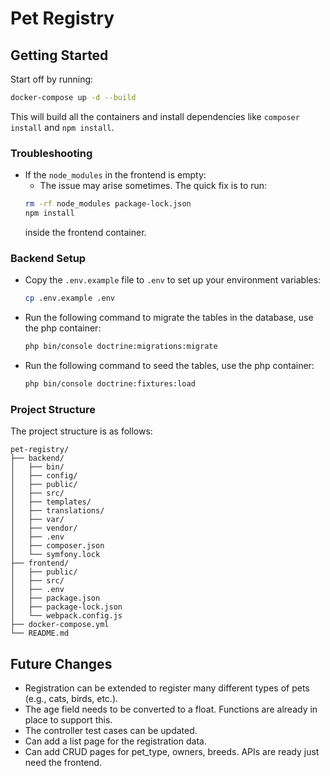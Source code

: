 # Pet Registry

## Getting Started

Start off by running:
```sh
docker-compose up -d --build
```
This will build all the containers and install dependencies like `composer install` and `npm install`.

### Troubleshooting

* If the `node_modules` in the frontend is empty:
    - The issue may arise sometimes. The quick fix is to run:
    ```sh
    rm -rf node_modules package-lock.json
    npm install
    ```
    inside the frontend container.

### Backend Setup

* Copy the `.env.example` file to `.env` to set up your environment variables:
    ```sh
    cp .env.example .env
    ```
* Run the following command to migrate the tables in the database, use the php container:
    ```sh
    php bin/console doctrine:migrations:migrate
    ```
* Run the following command to seed the tables, use the php container:
    ```sh
    php bin/console doctrine:fixtures:load
    ```

### Project Structure

The project structure is as follows:

```
pet-registry/
├── backend/
│   ├── bin/
│   ├── config/
│   ├── public/
│   ├── src/
│   ├── templates/
│   ├── translations/
│   ├── var/
│   ├── vendor/
│   ├── .env
│   ├── composer.json
│   └── symfony.lock
├── frontend/
│   ├── public/
│   ├── src/
│   ├── .env
│   ├── package.json
│   ├── package-lock.json
│   └── webpack.config.js
├── docker-compose.yml
└── README.md
```

## Future Changes

* Registration can be extended to register many different types of pets (e.g., cats, birds, etc.).
* The age field needs to be converted to a float. Functions are already in place to support this.
* The controller test cases can be updated.
* Can add a list page for the registration data.
* Can add CRUD pages for pet_type, owners, breeds. APIs are ready just need the frontend.